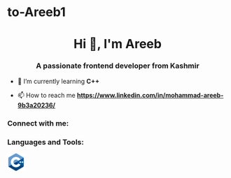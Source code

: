 # to-Areeb1

<h1 align="center">Hi 👋, I'm Areeb</h1>
<h3 align="center">A passionate frontend developer from Kashmir</h3>

- 🌱 I’m currently learning **C++**

- 📫 How to reach me **https://www.linkedin.com/in/mohammad-areeb-9b3a20236/**

<h3 align="left">Connect with me:</h3>
<p align="left">
</p>

<h3 align="left">Languages and Tools:</h3>
<p align="left"> <a href="https://www.w3schools.com/cpp/" target="_blank" rel="noreferrer"> <img src="https://raw.githubusercontent.com/devicons/devicon/master/icons/cplusplus/cplusplus-original.svg" alt="cplusplus" width="40" height="40"/> </a> </p>
